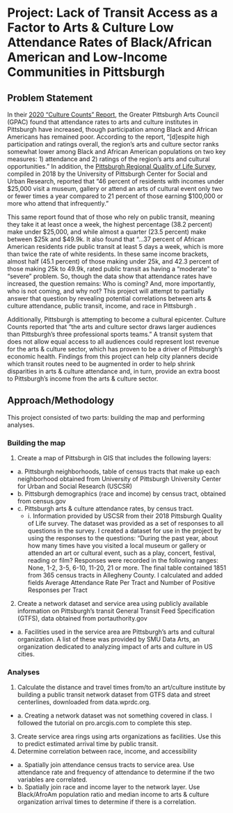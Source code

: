 
# Project: Lack of Transit Access as a Factor to Arts & Culture Low Attendance Rates of Black/African American and Low-Income Communities in Pittsburgh

## Problem Statement 

In their [2020 “Culture Counts” Report](http://www.pittsburghartscouncil.org/storage/documents/Research/Culture_Counts-2020-Technical_Report.pdf), the Greater Pittsburgh Arts Council (GPAC) found that attendance rates to arts and culture institutes in Pittsburgh have increased, though participation among Black and African Americans has remained poor. According to the report, “[d]espite high participation and ratings overall, the region’s arts and culture sector ranks somewhat lower among Black and African American populations on two key measures: 1) attendance and 2) ratings of the region’s arts and cultural opportunities.”  In addition, the [Pittsburgh Regional Quality of Life Survey](https://www.ucsur.pitt.edu/files/center/qol/2018/Pittsburgh%20Regional%20QOL%20Survey%20Full%20Report_2018.pdf), compiled in 2018 by the University of Pittsburgh Center for Social and Urban Research, reported that “46 percent of residents with incomes under $25,000 visit a museum, gallery or attend an arts of cultural event only two or fewer times a year compared to 21 percent of those earning $100,000 or more who attend that infrequently.”  

This same report found that of those who rely on public transit, meaning they take it at least once a week, the highest percentage (38.2 percent) make under $25,000, and while almost a quarter (23.5 percent) make between $25k and $49.9k.  It also found that “...37 percent of African American residents ride public transit at least 5 days a week, which is more than twice the rate of white residents.  In these same income brackets, almost half (45.1 percent) of those making under 25k, and 42.3 percent of those making 25k to 49.9k, rated public transit as having a “moderate” to “severe” problem.   So, though the data show that attendance rates have increased, the question remains: Who is coming? And, more importantly, who is not coming, and why not? This project will attempt to partially answer that question by revealing potential correlations between arts & culture attendance, public transit, income, and race in Pittsburgh .

Additionally, Pittsburgh is attempting to become a cultural epicenter. Culture Counts reported that “the arts and culture sector draws larger audiences than Pittsburgh’s three professional sports teams.”  A transit system that does not allow equal access to all audiences could represent lost revenue for the arts & culture sector, which has proven to be a driver of Pittsburgh’s economic health. Findings from this project can help city planners decide which transit routes need to be augmented in order to help shrink disparities in arts & culture attendance and, in turn, provide an extra boost to Pittsburgh’s income from the arts & culture sector. 
 
## Approach/Methodology

This project consisted of two parts: building the map and performing analyses. 

### Building the map
1.	Create a map of Pittsburgh in GIS that includes the following layers:
 - a.	Pittsburgh neighborhoods, table of census tracts that make up each neighborhood obtained from University of Pittsburgh University Center for Urban and Social Research (USCSR)
 - b.	Pittsburgh demographics (race and income) by census tract, obtained from census.gov
 - c.	Pittsburgh arts & culture attendance rates, by census tract. 
    - i.	Information provided by USCSR from their 2018 Pittsburgh Quality of Life survey. The dataset was provided as a set of responses to all questions in the survey. I created a dataset for use in the project by using the responses to the questions: “During the past year, about how many times have you visited a local museum or gallery or attended an art or cultural event, such as a play, concert, festival, reading or film? Responses were recorded in the following ranges: None, 1-2, 3-5, 6-10, 11-20, 21 or more. The final table contained 1851 from 365 census tracts in Allegheny County. I calculated and added fields Average Attendance Rate Per Tract and Number of Positive Responses per Tract

2.	Create a network dataset and service area using publicly available information on Pittsburgh’s transit General Transit Feed Specification (GTFS), data obtained from portauthority.gov
 - a.	Facilities used in the service area are Pittsburgh’s arts and cultural organization. A list of these was provided by SMU Data Arts, an organization dedicated to analyzing impact of arts and culture in US cities. 

### Analyses
1.	Calculate the distance and travel times from/to an art/culture institute by building a public transit network dataset from GTFS data and street centerlines, downloaded from data.wprdc.org.
- a.	Creating a network dataset was not something covered in class. I followed the tutorial on pro.arcgis.com to complete this step. 
3.	Create service area rings using arts organizations as facilities. Use this to predict estimated arrival time by public transit. 
4.	Determine correlation between race, income, and accessibility  
 - a.	Spatially join attendance census tracts to service area. Use attendance rate and frequency of attendance to determine if the two variables are correlated.
 - b.	Spatially join race and income layer to the network layer. Use Black/AfroAm population ratio and median income to arts & culture organization arrival times to determine if there is a correlation. 

